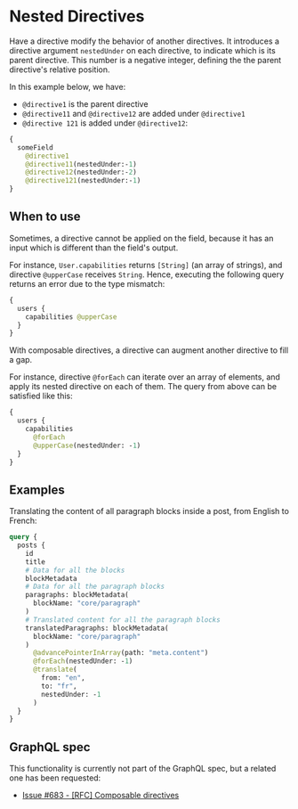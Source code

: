 # Nested Directives

Have a directive modify the behavior of another directives. It introduces a directive argument `nestedUnder` on each directive, to indicate which is its parent directive. This number is a negative integer, defining the the parent directive's relative position.

In this example below, we have:

- `@directive1` is the parent directive
- `@directive11` and `@directive12` are added under `@directive1`
- `@directive 121` is added under `@directive12`:

```graphql
{
  someField
    @directive1
    @directive11(nestedUnder:-1)
    @directive12(nestedUnder:-2)
    @directive121(nestedUnder:-1)
}
```

## When to use

Sometimes, a directive cannot be applied on the field, because it has an input which is different than the field's output.

For instance, `User.capabilities` returns `[String]` (an array of strings), and directive `@upperCase` receives `String`. Hence, executing the following query returns an error due to the type mismatch:

```graphql
{
  users {
    capabilities @upperCase
  }
}
```

With composable directives, a directive can augment another directive to fill a gap.

For instance, directive `@forEach` can iterate over an array of elements, and apply its nested directive on each of them. The query from above can be satisfied like this:

```graphql
{
  users {
    capabilities
      @forEach
      @upperCase(nestedUnder: -1)
  }
}
```

## Examples

Translating the content of all paragraph blocks inside a post, from English to French:

```graphql
query {
  posts {
    id
    title
    # Data for all the blocks
    blockMetadata
    # Data for all the paragraph blocks
    paragraphs: blockMetadata(
      blockName: "core/paragraph"
    )
    # Translated content for all the paragraph blocks
    translatedParagraphs: blockMetadata(
      blockName: "core/paragraph"
    )
      @advancePointerInArray(path: "meta.content")
      @forEach(nestedUnder: -1)
      @translate(
        from: "en",
        to: "fr",
        nestedUnder: -1
      )
  }
}
```

## GraphQL spec

This functionality is currently not part of the GraphQL spec, but a related one has been requested:

- <a href="https://github.com/graphql/graphql-spec/issues/683" target="_blank">Issue #683 - [RFC] Composable directives</a>
